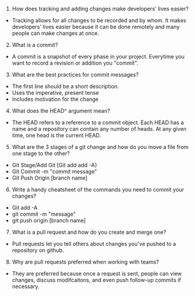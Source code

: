 1. How does tracking and adding changes make developers' lives easier?

- Tracking allows for all changes to be recorded and by whom. It makes developers' lives easier because it can be done remotely and many people can make changes at once.

2. What is a commit?

- A commit is a snapshot of every phase in your project. Everytime you want to record a revision or addition you "commit".

3. What are the best practices for commit messages?

- The first line should be  a short description.
- Uses the imperative, present tense
- Includes motivation for the change

4. What does the HEAD^ argument mean?

- The HEAD refers to a reference to a commit object. Each HEAD has a name and a repository can contain any number of heads. At any given time, one head is the current HEAD.

5. What are the 3 stages of a git change and how do you move a file from one stage to the other?

- Git Stage/Add Git [Git add add -A}
- Git Commit -m "commit message"
- Git Push Origin [branch name]

6. Write a handy cheatsheet of the commands you need to commit your changes?

- Git add -A
- git commit -m "message"
- git push origin [branch name]

7. What is a pull request and how do you create and merge one?

- Pull requests let you tell others about changes you've pushed to a repository on github.

8. Why are pull requests preferred when working with teams?

- They are preferred because once a request is sent, people can view changes, discuss modifcaitons, and even push follow-up commits if necessary.

